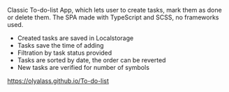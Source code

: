 Classic To-do-list App, which lets user to create tasks, mark them as done or delete them. 
The SPA made with TypeScript and SCSS, no frameworks used. 
- Created tasks are saved in Localstorage
- Tasks save the time of adding
- Filtration by task status provided 
- Tasks are sorted by date, the order can be reverted
- New tasks are verified for number of symbols

https://olyalass.github.io/To-do-list